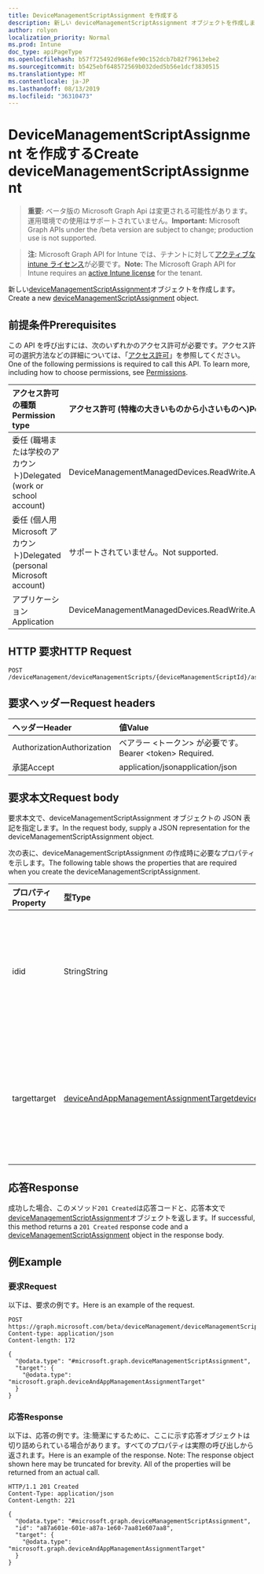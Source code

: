 ```yaml
---
title: DeviceManagementScriptAssignment を作成する
description: 新しい deviceManagementScriptAssignment オブジェクトを作成します。
author: rolyon
localization_priority: Normal
ms.prod: Intune
doc_type: apiPageType
ms.openlocfilehash: b57f725492d968efe90c152dcb7b82f79613ebe2
ms.sourcegitcommit: b5425ebf648572569b032ded5b56e1dcf3830515
ms.translationtype: MT
ms.contentlocale: ja-JP
ms.lasthandoff: 08/13/2019
ms.locfileid: "36310473"
---
```

# <a name="create-devicemanagementscriptassignment"></a><span data-ttu-id="9da64-103">DeviceManagementScriptAssignment を作成する</span><span class="sxs-lookup"><span data-stu-id="9da64-103">Create deviceManagementScriptAssignment</span></span>

> <span data-ttu-id="9da64-104">**重要:** ベータ版の Microsoft Graph Api は変更される可能性があります。運用環境での使用はサポートされていません。</span><span class="sxs-lookup"><span data-stu-id="9da64-104">**Important:** Microsoft Graph APIs under the /beta version are subject to change; production use is not supported.</span></span>

> <span data-ttu-id="9da64-105">**注:** Microsoft Graph API for Intune では、テナントに対して[アクティブな intune ライセンス](https://go.microsoft.com/fwlink/?linkid=839381)が必要です。</span><span class="sxs-lookup"><span data-stu-id="9da64-105">**Note:** The Microsoft Graph API for Intune requires an [active Intune license](https://go.microsoft.com/fwlink/?linkid=839381) for the tenant.</span></span>

<span data-ttu-id="9da64-106">新しい[deviceManagementScriptAssignment](../resources/intune-devices-devicemanagementscriptassignment.md)オブジェクトを作成します。</span><span class="sxs-lookup"><span data-stu-id="9da64-106">Create a new [deviceManagementScriptAssignment](../resources/intune-devices-devicemanagementscriptassignment.md) object.</span></span>

## <a name="prerequisites"></a><span data-ttu-id="9da64-107">前提条件</span><span class="sxs-lookup"><span data-stu-id="9da64-107">Prerequisites</span></span>
<span data-ttu-id="9da64-p101">この API を呼び出すには、次のいずれかのアクセス許可が必要です。アクセス許可の選択方法などの詳細については、「[アクセス許可](/graph/permissions-reference)」を参照してください。</span><span class="sxs-lookup"><span data-stu-id="9da64-p101">One of the following permissions is required to call this API. To learn more, including how to choose permissions, see [Permissions](/graph/permissions-reference).</span></span>

|<span data-ttu-id="9da64-110">アクセス許可の種類</span><span class="sxs-lookup"><span data-stu-id="9da64-110">Permission type</span></span>|<span data-ttu-id="9da64-111">アクセス許可 (特権の大きいものから小さいものへ)</span><span class="sxs-lookup"><span data-stu-id="9da64-111">Permissions (from most to least privileged)</span></span>|
|:---|:---|
|<span data-ttu-id="9da64-112">委任 (職場または学校のアカウント)</span><span class="sxs-lookup"><span data-stu-id="9da64-112">Delegated (work or school account)</span></span>|<span data-ttu-id="9da64-113">DeviceManagementManagedDevices.ReadWrite.All</span><span class="sxs-lookup"><span data-stu-id="9da64-113">DeviceManagementManagedDevices.ReadWrite.All</span></span>|
|<span data-ttu-id="9da64-114">委任 (個人用 Microsoft アカウント)</span><span class="sxs-lookup"><span data-stu-id="9da64-114">Delegated (personal Microsoft account)</span></span>|<span data-ttu-id="9da64-115">サポートされていません。</span><span class="sxs-lookup"><span data-stu-id="9da64-115">Not supported.</span></span>|
|<span data-ttu-id="9da64-116">アプリケーション</span><span class="sxs-lookup"><span data-stu-id="9da64-116">Application</span></span>|<span data-ttu-id="9da64-117">DeviceManagementManagedDevices.ReadWrite.All</span><span class="sxs-lookup"><span data-stu-id="9da64-117">DeviceManagementManagedDevices.ReadWrite.All</span></span>|

## <a name="http-request"></a><span data-ttu-id="9da64-118">HTTP 要求</span><span class="sxs-lookup"><span data-stu-id="9da64-118">HTTP Request</span></span>
<!-- {
  "blockType": "ignored"
}
-->
``` http
POST /deviceManagement/deviceManagementScripts/{deviceManagementScriptId}/assignments
```

## <a name="request-headers"></a><span data-ttu-id="9da64-119">要求ヘッダー</span><span class="sxs-lookup"><span data-stu-id="9da64-119">Request headers</span></span>
|<span data-ttu-id="9da64-120">ヘッダー</span><span class="sxs-lookup"><span data-stu-id="9da64-120">Header</span></span>|<span data-ttu-id="9da64-121">値</span><span class="sxs-lookup"><span data-stu-id="9da64-121">Value</span></span>|
|:---|:---|
|<span data-ttu-id="9da64-122">Authorization</span><span class="sxs-lookup"><span data-stu-id="9da64-122">Authorization</span></span>|<span data-ttu-id="9da64-123">ベアラー &lt;トークン&gt; が必要です。</span><span class="sxs-lookup"><span data-stu-id="9da64-123">Bearer &lt;token&gt; Required.</span></span>|
|<span data-ttu-id="9da64-124">承諾</span><span class="sxs-lookup"><span data-stu-id="9da64-124">Accept</span></span>|<span data-ttu-id="9da64-125">application/json</span><span class="sxs-lookup"><span data-stu-id="9da64-125">application/json</span></span>|

## <a name="request-body"></a><span data-ttu-id="9da64-126">要求本文</span><span class="sxs-lookup"><span data-stu-id="9da64-126">Request body</span></span>
<span data-ttu-id="9da64-127">要求本文で、deviceManagementScriptAssignment オブジェクトの JSON 表記を指定します。</span><span class="sxs-lookup"><span data-stu-id="9da64-127">In the request body, supply a JSON representation for the deviceManagementScriptAssignment object.</span></span>

<span data-ttu-id="9da64-128">次の表に、deviceManagementScriptAssignment の作成時に必要なプロパティを示します。</span><span class="sxs-lookup"><span data-stu-id="9da64-128">The following table shows the properties that are required when you create the deviceManagementScriptAssignment.</span></span>

|<span data-ttu-id="9da64-129">プロパティ</span><span class="sxs-lookup"><span data-stu-id="9da64-129">Property</span></span>|<span data-ttu-id="9da64-130">型</span><span class="sxs-lookup"><span data-stu-id="9da64-130">Type</span></span>|<span data-ttu-id="9da64-131">説明</span><span class="sxs-lookup"><span data-stu-id="9da64-131">Description</span></span>|
|:---|:---|:---|
|<span data-ttu-id="9da64-132">id</span><span class="sxs-lookup"><span data-stu-id="9da64-132">id</span></span>|<span data-ttu-id="9da64-133">String</span><span class="sxs-lookup"><span data-stu-id="9da64-133">String</span></span>|<span data-ttu-id="9da64-134">[デバイス管理スクリプト] グループ割り当てエンティティのキー。</span><span class="sxs-lookup"><span data-stu-id="9da64-134">Key of the device management script group assignment entity.</span></span>|
|<span data-ttu-id="9da64-135">target</span><span class="sxs-lookup"><span data-stu-id="9da64-135">target</span></span>|[<span data-ttu-id="9da64-136">deviceAndAppManagementAssignmentTarget</span><span class="sxs-lookup"><span data-stu-id="9da64-136">deviceAndAppManagementAssignmentTarget</span></span>](../resources/intune-shared-deviceandappmanagementassignmenttarget.md)|<span data-ttu-id="9da64-137">スクリプトを対象としている Azure Active Directory グループの Id。</span><span class="sxs-lookup"><span data-stu-id="9da64-137">The Id of the Azure Active Directory group we are targeting the script to.</span></span>|



## <a name="response"></a><span data-ttu-id="9da64-138">応答</span><span class="sxs-lookup"><span data-stu-id="9da64-138">Response</span></span>
<span data-ttu-id="9da64-139">成功した場合、このメソッド`201 Created`は応答コードと、応答本文で[deviceManagementScriptAssignment](../resources/intune-devices-devicemanagementscriptassignment.md)オブジェクトを返します。</span><span class="sxs-lookup"><span data-stu-id="9da64-139">If successful, this method returns a `201 Created` response code and a [deviceManagementScriptAssignment](../resources/intune-devices-devicemanagementscriptassignment.md) object in the response body.</span></span>

## <a name="example"></a><span data-ttu-id="9da64-140">例</span><span class="sxs-lookup"><span data-stu-id="9da64-140">Example</span></span>

### <a name="request"></a><span data-ttu-id="9da64-141">要求</span><span class="sxs-lookup"><span data-stu-id="9da64-141">Request</span></span>
<span data-ttu-id="9da64-142">以下は、要求の例です。</span><span class="sxs-lookup"><span data-stu-id="9da64-142">Here is an example of the request.</span></span>
``` http
POST https://graph.microsoft.com/beta/deviceManagement/deviceManagementScripts/{deviceManagementScriptId}/assignments
Content-type: application/json
Content-length: 172

{
  "@odata.type": "#microsoft.graph.deviceManagementScriptAssignment",
  "target": {
    "@odata.type": "microsoft.graph.deviceAndAppManagementAssignmentTarget"
  }
}
```

### <a name="response"></a><span data-ttu-id="9da64-143">応答</span><span class="sxs-lookup"><span data-stu-id="9da64-143">Response</span></span>
<span data-ttu-id="9da64-p102">以下は、応答の例です。注:簡潔にするために、ここに示す応答オブジェクトは切り詰められている場合があります。すべてのプロパティは実際の呼び出しから返されます。</span><span class="sxs-lookup"><span data-stu-id="9da64-p102">Here is an example of the response. Note: The response object shown here may be truncated for brevity. All of the properties will be returned from an actual call.</span></span>
``` http
HTTP/1.1 201 Created
Content-Type: application/json
Content-Length: 221

{
  "@odata.type": "#microsoft.graph.deviceManagementScriptAssignment",
  "id": "a87a601e-601e-a87a-1e60-7aa81e607aa8",
  "target": {
    "@odata.type": "microsoft.graph.deviceAndAppManagementAssignmentTarget"
  }
}
```







